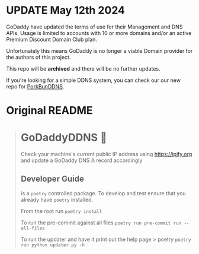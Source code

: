 # UPDATE May 12th 2024
GoDaddy have updated the terms of use for their Management and DNS APIs. Usage is limited to accounts with 10 or more domains and/or an active Premium Discount Domain Club plan.

Unfortunately this means GoDaddy is no longer a viable Domain provider for the authors of this project.

This repo will be **archived** and there will be no further updates.

If you're looking for a simple DDNS system, you can check our our new repo for [PorkBunDDNS](https://github.com/UnlimitedLtd/PorkBunDDNS).


# Original README
># GoDaddyDDNS &#128640;
>Check your machine's current public IP address using https://ipify.org and update a GoDaddy DNS A record accordingly
>
>## Developer Guide
>
> is a `poetry` controlled package. To develop and test ensure that you already have `poetry` installed.
>
>From the root run `poetry install`
>
>To run the pre-commit against all files `poetry run pre-commit run --all-files`
>
>To run the updater and have it print out the help page > poetry `poetry run python updater.py -h`
